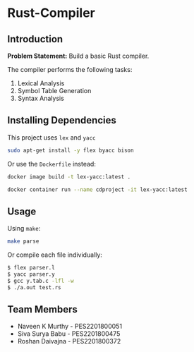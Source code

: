 # Rust-Compiler

## Introduction

**Problem Statement:** Build a basic Rust compiler.

The compiler performs the following tasks:
  1. Lexical Analysis
  2. Symbol Table Generation
  3. Syntax Analysis

## Installing Dependencies

This project uses `lex` and `yacc`

```bash
sudo apt-get install -y flex byacc bison
```

Or use the `Dockerfile` instead:

```bash
docker image build -t lex-yacc:latest .
```
```bash
docker container run --name cdproject -it lex-yacc:latest
````

## Usage

Using `make`:

```bash
make parse
```
Or compile each file individually:

```bash
$ flex parser.l
$ yacc parser.y
$ gcc y.tab.c -lfl -w
$ ./a.out test.rs
```

## Team Members

- Naveen K Murthy - PES2201800051
- Siva Surya Babu - PES2201800475
- Roshan Daivajna - PES2201800372